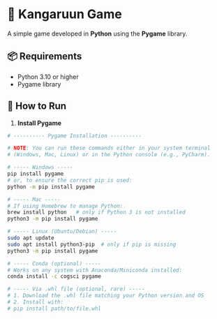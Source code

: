 # 🦘 Kangaruun Game

A simple game developed in **Python** using the **Pygame** library.

## 📦 Requirements
- Python 3.10 or higher
- Pygame library

## 🚀 How to Run

1. **Install Pygame**  
  ```bash
# ---------- Pygame Installation ----------

# NOTE: You can run these commands either in your system terminal
# (Windows, Mac, Linux) or in the Python console (e.g., PyCharm).  

# ----- Windows -----
pip install pygame
# or, to ensure the correct pip is used:
python -m pip install pygame

# ----- Mac -----
# If using Homebrew to manage Python:
brew install python   # only if Python 3 is not installed
python3 -m pip install pygame

# ----- Linux (Ubuntu/Debian) -----
sudo apt update
sudo apt install python3-pip  # only if pip is missing
python3 -m pip install pygame

# ----- Conda (optional) -----
# Works on any system with Anaconda/Miniconda installed:
conda install -c cogsci pygame

# ----- Via .whl file (optional, rare) -----
# 1. Download the .whl file matching your Python version and OS
# 2. Install with:
# pip install path/to/file.whl
